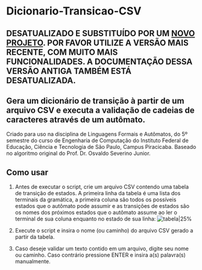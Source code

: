 # **Dicionario-Transicao-CSV**

## DESATUALIZADO E SUBSTITUÍDO POR UM [NOVO PROJETO](https://github.com/VictorPLopes/TradutorUniversal). POR FAVOR UTILIZE A VERSÃO MAIS RECENTE, COM MUITO MAIS FUNCIONALIDADES. A DOCUMENTAÇÃO DESSA VERSÃO ANTIGA TAMBÉM ESTÁ DESATUALIZADA.

## Gera um dicionário de transição à partir de um arquivo CSV e executa a validação de cadeias de caracteres através de um autômato.

Criado para uso na disciplina de Linguagens Formais e Autômatos, do 5º semestre do curso de Engenharia de Computação do Instituto Federal de Educação, Ciência e Tecnologia de São Paulo, Campus Piracicaba. Baseado no algoritmo original do Prof. Dr. Osvaldo Severino Junior.

## Como usar
1. Antes de executar o script, crie um arquivo CSV contendo uma tabela de transição de estados. A primeira linha da tabela é uma lista dos terminais da gramática, a primeira coluna são todos os possíveis estados que o autômato pode assumir e as transições de estados são os nomes dos próximos estados que o autômato assume ao ler o terminal de sua coluna enquanto no estado de sua linha:
![tabela|25%](https://user-images.githubusercontent.com/77900343/224821342-486ec1e7-ccba-4dcb-9e08-11ea977f7381.png)

2. Execute o script e insira o nome (ou caminho) do arquivo CSV gerado a partir da tabela.

3. Caso deseje validar um texto contido em um arquivo, digite seu nome ou caminho. Caso contrário pressione ENTER e insira a(s) palavra(s) manualmente.
